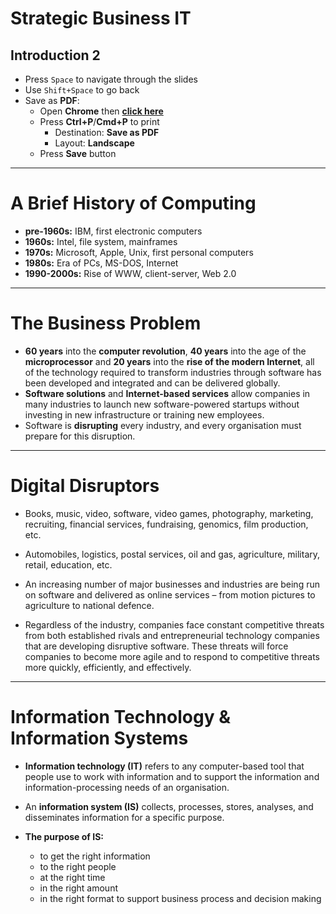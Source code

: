 # Strategic Business IT
## Introduction 2
* Press `Space` to navigate through the slides
* Use `Shift+Space` to go back
* Save as **PDF**:
  * Open **Chrome** then **<a href="?print-pdf#/">click here</a>**
  * Press **Ctrl+P**/**Cmd+P** to print
    * Destination: **Save as PDF**
    * Layout: **Landscape**
  * Press **Save** button
  
---

# A Brief History of Computing
* **pre-1960s:** IBM, first electronic computers
* **1960s:** Intel, file system, mainframes
* **1970s:** Microsoft, Apple, Unix, first personal computers
* **1980s:** Era of PCs, MS-DOS, Internet
* **1990-2000s:** Rise of WWW, client-server, Web 2.0

---

# The Business Problem
* **60 years** into the **computer revolution**, **40 years** into the age of the **microprocessor** and **20 years** into the **rise of the modern Internet**, all of the technology required to transform industries through software has been developed and integrated and can be delivered globally.
* **Software solutions** and **Internet-based services** allow companies in many industries to launch new software-powered startups without investing in new infrastructure or training new employees.
* Software is **disrupting** every industry, and every organisation must prepare for this disruption. 

---

# Digital Disruptors

* Books, music, video, software, video games, photography, marketing, recruiting, financial services, fundraising, genomics, film production, etc.

* Automobiles, logistics, postal services, oil and gas, agriculture, military, retail, education, etc.

* An increasing number of major businesses and industries are being run on software and delivered as online services – from motion pictures to agriculture to national defence.

* Regardless of the industry, companies face constant competitive threats from both established rivals and entrepreneurial technology companies that are developing disruptive software. These threats will force companies to become more agile and to respond to competitive threats more quickly, efficiently, and effectively.

---

# Information Technology & Information Systems

* **Information technology (IT)** refers to any computer-based tool that people use to work with information and to support the information and information-processing needs of an organisation.

* An **information system (IS)** collects, processes, stores, analyses, and disseminates information for a specific purpose.

* __The purpose of IS:__
	* to get the right information
	* to the right people
	* at the right time
	* in the right amount
	* in the right format to support business process and decision making